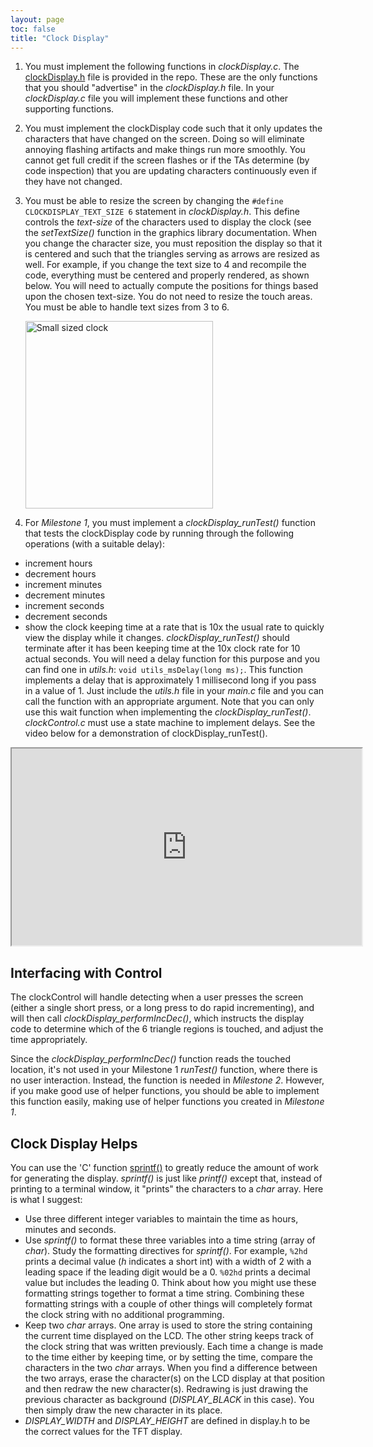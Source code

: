 ```yaml
---
layout: page
toc: false
title: "Clock Display"
---
```


1. You must implement the following functions in *clockDisplay.c*. The [clockDisplay.h](https://github.com/byu-cpe/ecen330_student/blob/main/lab6_clock/clockDisplay.h) file is provided in the repo.
These are the only functions that you should "advertise" in the *clockDisplay.h* file. In your *clockDisplay.c* file you will implement these functions and other supporting functions.

1. You must implement the clockDisplay code such that it only updates the characters that have changed on the screen. Doing so will eliminate annoying flashing artifacts and make things run more smoothly. You cannot get full credit if the screen flashes or if the TAs determine (by code inspection) that you are updating characters continuously even if they have not changed.

1. You must be able to resize the screen by changing the `#define CLOCKDISPLAY_TEXT_SIZE 6` statement in *clockDisplay.h*.  This define controls the *text-size* of the characters used to display the clock (see the *setTextSize()* function in the graphics library documentation. When you change the character size, you must reposition the display so that it is centered and such that the triangles serving as arrows are resized as well.  For example, if you change the text size to 4 and recompile the code, everything must be centered and properly rendered, as shown below. You will need to actually compute the positions for things based upon the chosen text-size. You do not need to resize the touch areas.
You must be able to handle text sizes from 3 to 6.

    <img src="{% link media/clock/smallerclockphoto.jpg %}" width="300" alt="Small sized clock">

1. For *Milestone 1*, you must implement a *clockDisplay_runTest()* function that tests the clockDisplay code by running through the following operations (with a suitable delay):
  * increment hours
  * decrement hours
  * increment minutes
  * decrement minutes
  * increment seconds
  * decrement seconds
  * show the clock keeping time at a rate that is 10x the usual rate to quickly view the display while it changes. *clockDisplay_runTest()* should terminate after it has been keeping time at the 10x clock rate for 10 actual seconds. You will need a delay function for this purpose and you can find one in *utils.h*: `void utils_msDelay(long ms);`. This function implements a delay that is approximately 1 millisecond long if you pass in a value of 1. Just include the *utils.h* file in your *main.c* file and you can call the function with an appropriate argument. Note that you can only use this wait function when implementing the *clockDisplay_runTest()*. *clockControl.c* must use a state machine to implement delays. See the video below for a demonstration of clockDisplay_runTest().

<iframe width="560" height="315" allow="fullscreen" src="https://www.youtube.com/embed/Yb-4OF4ULz4"> </iframe>

## Interfacing with Control

The clockControl will handle detecting when a user presses the screen (either a single short press, or a long press to do rapid incrementing), and will then call *clockDisplay_performIncDec()*, which instructs the display code to determine which of the 6 triangle regions is touched, and adjust the time appropriately.

Since the *clockDisplay_performIncDec()* function reads the touched location, it's not used in your Milestone 1 *runTest()* function, where there is no user interaction.  Instead, the function is needed in *Milestone 2*.  However, if you make good use of helper functions, you should be able to implement this function easily, making use of helper functions you created in *Milestone 1*.

## Clock Display Helps 

You can use the 'C' function [sprintf()](https://www.tutorialspoint.com/c_standard_library/c_function_sprintf.htm) to greatly reduce the amount of work for generating the display. *sprintf()* is just like *printf()* except that, instead of printing to a terminal window, it "prints" the characters to a *char* array. Here is what I suggest:
  * Use three different integer variables to maintain the time as hours, minutes and seconds.
  * Use *sprintf()* to format these three variables into a time string (array of *char*). Study the formatting directives for *sprintf()*. For example, `%2hd` prints a decimal value (*h* indicates a short int) with a width of 2 with a leading space if the leading digit would be a 0. `%02hd` prints a decimal value but includes the leading 0. Think about how you might use these formatting strings together to format a time string. Combining these formatting strings with a couple of other things will completely format the clock string with no additional programming.
  * Keep two *char* arrays. One array is used to store the string containing the current time displayed on the LCD. The other string keeps track of the clock string that was written previously. Each time a change is made to the time either by keeping time, or by setting the time, compare the characters in the two *char* arrays. When you find a difference between the two arrays, erase the character(s) on the LCD display at that position and then redraw the new character(s). Redrawing is just drawing the previous character as background (*DISPLAY_BLACK* in this case). You then simply draw the new character in its place.
  * *DISPLAY_WIDTH* and *DISPLAY_HEIGHT* are defined in display.h to be the correct values for the TFT display.
